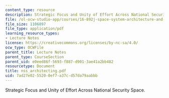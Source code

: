 ```yaml
---
content_type: resource
description: Strategic Focus and Unity of Effort Across National Security Space.
file: /ol-ocw-studio-app/courses/16-892j-space-system-architecture-and-design-fall-2004/7ad27e0255200ef7a37cd57da79aabbb_nss_architecting.pdf
file_size: 1106897
file_type: application/pdf
learning_resource_types:
- Lecture Notes
license: https://creativecommons.org/licenses/by-nc-sa/4.0/
ocw_type: OCWFile
parent_title: Lecture Notes
parent_type: CourseSection
parent_uid: e0eed86f-5693-f887-d901-3ae41a2bb482
resourcetype: Document
title: nss_architecting.pdf
uid: 7ad27e02-5520-0ef7-a37c-d57da79aabbb
---
```

Strategic Focus and Unity of Effort Across National Security Space.